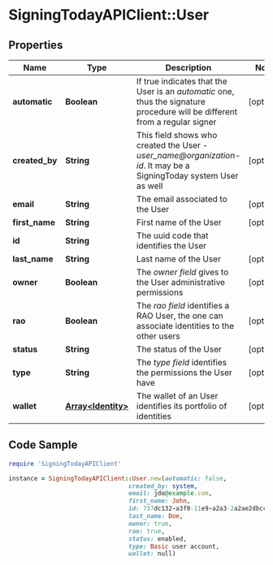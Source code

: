 # SigningTodayAPIClient::User

## Properties

Name | Type | Description | Notes
------------ | ------------- | ------------- | -------------
**automatic** | **Boolean** | If true indicates that the User is an _automatic_ one, thus the signature procedure will be different from a regular signer | [optional] 
**created_by** | **String** | This field shows who created the User - _user_name@organization-id_. It may be a SigningToday system User as well | [optional] 
**email** | **String** | The email associated to the User | [optional] 
**first_name** | **String** | First name of the User | [optional] 
**id** | **String** | The uuid code that identifies the User | 
**last_name** | **String** | Last name of the User | [optional] 
**owner** | **Boolean** | The _owner field_ gives to the User administrative permissions | [optional] 
**rao** | **Boolean** | The _rao field_ identifies a RAO User, the one can associate identities to the other users | [optional] 
**status** | **String** | The status of the User | [optional] 
**type** | **String** | The _type field_ identifies the permissions the User have | [optional] 
**wallet** | [**Array&lt;Identity&gt;**](Identity.md) | The wallet of an User identifies its portfolio of identities | [optional] 

## Code Sample

```ruby
require 'SigningTodayAPIClient'

instance = SigningTodayAPIClient::User.new(automatic: false,
                                 created_by: system,
                                 email: jdo@example.com,
                                 first_name: John,
                                 id: 737dc132-a3f0-11e9-a2a3-2a2ae2dbcce4,
                                 last_name: Doe,
                                 owner: true,
                                 rao: true,
                                 status: enabled,
                                 type: Basic user account,
                                 wallet: null)
```


